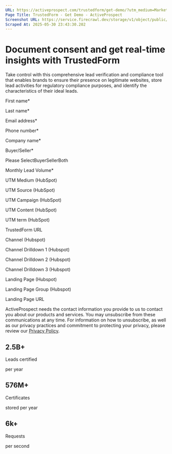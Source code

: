```yaml
---
URL: https://activeprospect.com/trustedform/get-demo/?utm_medium=Marketing-CPC&utm_source=Website&utm_campaign=Google-CPC-US-PMax-Acquisition-Lead-TF
Page Title: TrustedForm - Get Demo - ActiveProspect
Screenshot URL: https://service.firecrawl.dev/storage/v1/object/public/media/screenshot-9dd288e4-4f87-4360-aec9-a6a2cb90f27f.png
Scraped At: 2025-05-30 23:43:30.202
---
```

# Document consent and get real-time insights with TrustedForm

Take control with this comprehensive lead verification and compliance tool that enables brands to ensure their presence on legitimate websites, store lead activities for regulatory compliance purposes, and identify the characteristics of their ideal leads.

First name\*

Last name\*

Email address\*

Phone number\*

Company name\*

Buyer/Seller\*

Please SelectBuyerSellerBoth

Monthly Lead Volume\*

UTM Medium (HubSpot)

UTM Source (HubSpot)

UTM Campaign (HubSpot)

UTM Content (HubSpot)

UTM term (HubSpot)

TrustedForm URL

Channel (Hubspot)

Channel Drilldown 1 (Hubspot)

Channel Drilldown 2 (Hubspot)

Channel Drilldown 3 (Hubspot)

Landing Page (Hubspot)

Landing Page Group (Hubspot)

Landing Page URL

ActiveProspect needs the contact information you provide to us to contact you about our products and services. You may unsubscribe from these communications at any time. For information on how to unsubscribe, as well as our privacy practices and commitment to protecting your privacy, please review our [Privacy Policy](https://activeprospect.com/privacy-policy/).

## 2.5B+

Leads certified

per year

## 576M+

Certificates

stored per year

## 6k+

Requests

per second

